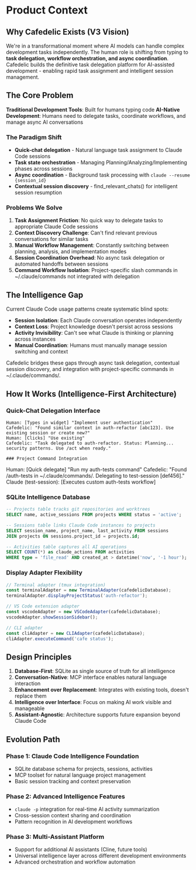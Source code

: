 # Product Context

## Why Cafedelic Exists (V3 Vision)

We're in a transformational moment where AI models can handle complex development tasks independently. The human role is shifting from typing to **task delegation, workflow orchestration, and async coordination**. Cafedelic builds the definitive task delegation platform for AI-assisted development - enabling rapid task assignment and intelligent session management.

## The Core Problem

**Traditional Development Tools**: Built for humans typing code
**AI-Native Development**: Humans need to delegate tasks, coordinate workflows, and manage async AI conversations

### The Paradigm Shift
- **Quick-chat delegation** - Natural language task assignment to Claude Code sessions
- **Task state orchestration** - Managing Planning/Analyzing/Implementing phases across sessions
- **Async coordination** - Background task processing with `claude --resume {session_id}`
- **Contextual session discovery** - find_relevant_chats() for intelligent session resumption

### Problems We Solve

1. **Task Assignment Friction**: No quick way to delegate tasks to appropriate Claude Code sessions
2. **Context Discovery Challenge**: Can't find relevant previous conversations for similar tasks
3. **Manual Workflow Management**: Constantly switching between planning, analysis, and implementation modes
4. **Session Coordination Overhead**: No async task delegation or automated handoffs between sessions
5. **Command Workflow Isolation**: Project-specific slash commands in ~/.claude/commands not integrated with delegation

## The Intelligence Gap

Current Claude Code usage patterns create systematic blind spots:
- **Session Isolation**: Each Claude conversation operates independently
- **Context Loss**: Project knowledge doesn't persist across sessions
- **Activity Invisibility**: Can't see what Claude is thinking or planning across instances
- **Manual Coordination**: Humans must manually manage session switching and context

Cafedelic bridges these gaps through async task delegation, contextual session discovery, and integration with project-specific commands in ~/.claude/commands/.

## How It Works (Intelligence-First Architecture)

### Quick-Chat Delegation Interface
```
Human: [Types in widget] "Implement user authentication"
Cafedelic: "Found similar context in auth-refactor [abc123]. Use existing session or create new?"
Human: [Clicks] "Use existing"
Cafedelic: "Task delegated to auth-refactor. Status: Planning... security patterns. Use /act when ready."

### Project Command Integration
```
Human: [Quick delegate] "Run my auth-tests command"
Cafedelic: "Found /auth-tests in ~/.claude/commands/. Delegating to test-session [def456]."
Claude (test-session): [Executes custom auth-tests workflow]

### SQLite Intelligence Database
```sql
-- Projects table tracks git repositories and worktrees
SELECT name, active_sessions FROM projects WHERE status = 'active';

-- Sessions table links Claude Code instances to projects  
SELECT session_name, project_name, last_activity FROM sessions 
JOIN projects ON sessions.project_id = projects.id;

-- Activities table captures all AI operations
SELECT COUNT(*) as claude_actions FROM activities 
WHERE type = 'file_read' AND created_at > datetime('now', '-1 hour');
```

### Display Adapter Flexibility
```javascript
// Terminal adapter (tmux integration)
const terminalAdapter = new TerminalAdapter(cafedelicDatabase);
terminalAdapter.displayProjectStatus('auth-refactor');

// VS Code extension adapter  
const vscodeAdapter = new VSCodeAdapter(cafedelicDatabase);
vscodeAdapter.showSessionSidebar();

// CLI adapter
const cliAdapter = new CLIAdapter(cafedelicDatabase);
cliAdapter.executeCommand('cafe status');
```

## Design Principles

1. **Database-First**: SQLite as single source of truth for all intelligence
2. **Conversation-Native**: MCP interface enables natural language interaction
3. **Enhancement over Replacement**: Integrates with existing tools, doesn't replace them
4. **Intelligence over Interface**: Focus on making AI work visible and manageable
5. **Assistant-Agnostic**: Architecture supports future expansion beyond Claude Code

## Evolution Path

### Phase 1: Claude Code Intelligence Foundation
- SQLite database schema for projects, sessions, activities
- MCP toolset for natural language project management
- Basic session tracking and context preservation

### Phase 2: Advanced Intelligence Features  
- `claude -p` integration for real-time AI activity summarization
- Cross-session context sharing and coordination
- Pattern recognition in AI development workflows

### Phase 3: Multi-Assistant Platform
- Support for additional AI assistants (Cline, future tools)
- Universal intelligence layer across different development environments
- Advanced orchestration and workflow automation